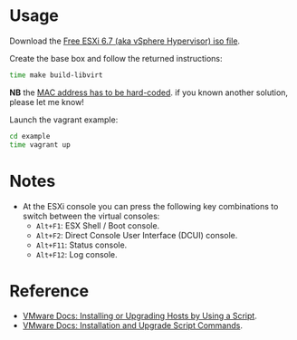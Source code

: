 # Usage

Download the [Free ESXi 6.7 (aka vSphere Hypervisor) iso file](https://www.vmware.com/go/get-free-esxi).

Create the base box and follow the returned instructions:

```bash
time make build-libvirt
```

**NB** the [MAC address has to be hard-coded](https://github.com/vagrant-libvirt/vagrant-libvirt/issues/1099).
if you known another solution, please let me know!

Launch the vagrant example:

```bash
cd example
time vagrant up
```

# Notes

* At the ESXi console you can press the following key
  combinations to switch between the virtual consoles:
  * `Alt+F1`: ESX Shell / Boot console.
  * `Alt+F2`: Direct Console User Interface (DCUI) console.
  * `Alt+F11`: Status console.
  * `Alt+F12`: Log console.

# Reference

* [VMware Docs: Installing or Upgrading Hosts by Using a Script](https://docs.vmware.com/en/VMware-vSphere/6.7/com.vmware.esxi.install.doc/GUID-870A07BC-F8B4-47AF-9476-D542BA53F1F5.html).
* [VMware Docs: Installation and Upgrade Script Commands](https://docs.vmware.com/en/VMware-vSphere/6.7/com.vmware.esxi.install.doc/GUID-61A14EBB-5CF3-43EE-87EF-DB8EC6D83698.html).
